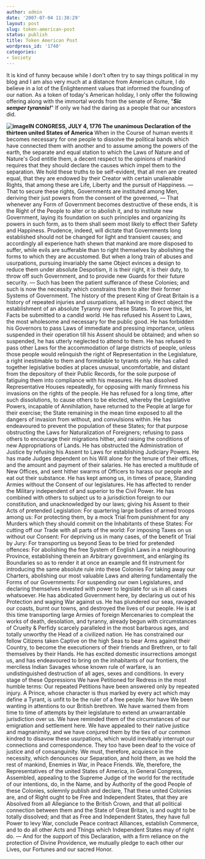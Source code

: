 ```yaml
---
author: admin
date: '2007-07-04 11:38:29'
layout: post
slug: token-american-post
status: publish
title: Token American Post
wordpress_id: '1740'
categories:
- Society
---
```


It is kind of funny because while I don't often try to say things
political in my blog and I am also very much at a distance from American
culture, I do believe in a lot of the Enlightenment values that informed
the founding of our nation. As a token of today's American holiday, I
only offer the following offering along with the immortal words from the
senate of Rome, "***Sic semper tyrannis!***" If only we had the daring
as a people that our ancestors did.

**![image](http://www.arcanology.com/images/declaration-of-independence.jpg)IN
CONGRESS, JULY 4, 1776 The unanimous Declaration of the thirteen united
States of America** When in the Course of human events it becomes
necessary for one people to dissolve the political bands which have
connected them with another and to assume among the powers of the earth,
the separate and equal station to which the Laws of Nature and of
Nature's God entitle them, a decent respect to the opinions of mankind
requires that they should declare the causes which impel them to the
separation. We hold these truths to be self-evident, that all men are
created equal, that they are endowed by their Creator with certain
unalienable Rights, that among these are Life, Liberty and the pursuit
of Happiness. — That to secure these rights, Governments are instituted
among Men, deriving their just powers from the consent of the governed,
— That whenever any Form of Government becomes destructive of these
ends, it is the Right of the People to alter or to abolish it, and to
institute new Government, laying its foundation on such principles and
organizing its powers in such form, as to them shall seem most likely to
effect their Safety and Happiness. Prudence, indeed, will dictate that
Governments long established should not be changed for light and
transient causes; and accordingly all experience hath shewn that mankind
are more disposed to suffer, while evils are sufferable than to right
themselves by abolishing the forms to which they are accustomed. But
when a long train of abuses and usurpations, pursuing invariably the
same Object evinces a design to reduce them under absolute Despotism, it
is their right, it is their duty, to throw off such Government, and to
provide new Guards for their future security. — Such has been the
patient sufferance of these Colonies; and such is now the necessity
which constrains them to alter their former Systems of Government. The
history of the present King of Great Britain is a history of repeated
injuries and usurpations, all having in direct object the establishment
of an absolute Tyranny over these States. To prove this, let Facts be
submitted to a candid world. He has refused his Assent to Laws, the most
wholesome and necessary for the public good. He has forbidden his
Governors to pass Laws of immediate and pressing importance, unless
suspended in their operation till his Assent should be obtained; and
when so suspended, he has utterly neglected to attend to them. He has
refused to pass other Laws for the accommodation of large districts of
people, unless those people would relinquish the right of Representation
in the Legislature, a right inestimable to them and formidable to
tyrants only. He has called together legislative bodies at places
unusual, uncomfortable, and distant from the depository of their Public
Records, for the sole purpose of fatiguing them into compliance with his
measures. He has dissolved Representative Houses repeatedly, for
opposing with manly firmness his invasions on the rights of the people.
He has refused for a long time, after such dissolutions, to cause others
to be elected, whereby the Legislative Powers, incapable of
Annihilation, have returned to the People at large for their exercise;
the State remaining in the mean time exposed to all the dangers of
invasion from without, and convulsions within. He has endeavoured to
prevent the population of these States; for that purpose obstructing the
Laws for Naturalization of Foreigners; refusing to pass others to
encourage their migrations hither, and raising the conditions of new
Appropriations of Lands. He has obstructed the Administration of Justice
by refusing his Assent to Laws for establishing Judiciary Powers. He has
made Judges dependent on his Will alone for the tenure of their offices,
and the amount and payment of their salaries. He has erected a multitude
of New Offices, and sent hither swarms of Officers to harass our people
and eat out their substance. He has kept among us, in times of peace,
Standing Armies without the Consent of our legislatures. He has affected
to render the Military independent of and superior to the Civil Power.
He has combined with others to subject us to a jurisdiction foreign to
our constitution, and unacknowledged by our laws; giving his Assent to
their Acts of pretended Legislation: For quartering large bodies of
armed troops among us: For protecting them, by a mock Trial from
punishment for any Murders which they should commit on the Inhabitants
of these States: For cutting off our Trade with all parts of the world:
For imposing Taxes on us without our Consent: For depriving us in many
cases, of the benefit of Trial by Jury: For transporting us beyond Seas
to be tried for pretended offences: For abolishing the free System of
English Laws in a neighbouring Province, establishing therein an
Arbitrary government, and enlarging its Boundaries so as to render it at
once an example and fit instrument for introducing the same absolute
rule into these Colonies For taking away our Charters, abolishing our
most valuable Laws and altering fundamentally the Forms of our
Governments: For suspending our own Legislatures, and declaring
themselves invested with power to legislate for us in all cases
whatsoever. He has abdicated Government here, by declaring us out of his
Protection and waging War against us. He has plundered our seas, ravaged
our coasts, burnt our towns, and destroyed the lives of our people. He
is at this time transporting large Armies of foreign Mercenaries to
compleat the works of death, desolation, and tyranny, already begun with
circumstances of Cruelty & Perfidy scarcely paralleled in the most
barbarous ages, and totally unworthy the Head of a civilized nation. He
has constrained our fellow Citizens taken Captive on the high Seas to
bear Arms against their Country, to become the executioners of their
friends and Brethren, or to fall themselves by their Hands. He has
excited domestic insurrections amongst us, and has endeavoured to bring
on the inhabitants of our frontiers, the merciless Indian Savages whose
known rule of warfare, is an undistinguished destruction of all ages,
sexes and conditions. In every stage of these Oppressions We have
Petitioned for Redress in the most humble terms: Our repeated Petitions
have been answered only by repeated injury. A Prince, whose character is
thus marked by every act which may define a Tyrant, is unfit to be the
ruler of a free people. Nor have We been wanting in attentions to our
British brethren. We have warned them from time to time of attempts by
their legislature to extend an unwarrantable jurisdiction over us. We
have reminded them of the circumstances of our emigration and settlement
here. We have appealed to their native justice and magnanimity, and we
have conjured them by the ties of our common kindred to disavow these
usurpations, which would inevitably interrupt our connections and
correspondence. They too have been deaf to the voice of justice and of
consanguinity. We must, therefore, acquiesce in the necessity, which
denounces our Separation, and hold them, as we hold the rest of mankind,
Enemies in War, in Peace Friends. We, therefore, the Representatives of
the united States of America, in General Congress, Assembled, appealing
to the Supreme Judge of the world for the rectitude of our intentions,
do, in the Name, and by Authority of the good People of these Colonies,
solemnly publish and declare, That these united Colonies are, and of
Right ought to be Free and Independent States, that they are Absolved
from all Allegiance to the British Crown, and that all political
connection between them and the State of Great Britain, is and ought to
be totally dissolved; and that as Free and Independent States, they have
full Power to levy War, conclude Peace contract Alliances, establish
Commerce, and to do all other Acts and Things which Independent States
may of right do. — And for the support of this Declaration, with a firm
reliance on the protection of Divine Providence, we mutually pledge to
each other our Lives, our Fortunes and our sacred Honor.
